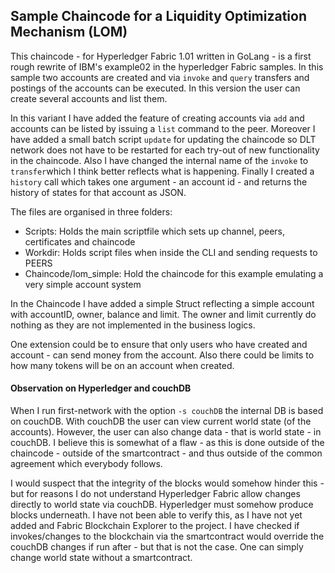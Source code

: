 ## Sample Chaincode for a Liquidity Optimization Mechanism (LOM)

This chaincode - for Hyperledger Fabric 1.01 written in GoLang - is a first rough rewrite of IBM's example02 in the hyperledger Fabric samples. In this sample two accounts are created and via `invoke` and `query` transfers and postings of the accounts can be executed. In this version the user can create several accounts and list them.

In this variant I have added the feature of creating accounts via `add` and accounts can be listed by issuing a `list` command to the peer. Moreover I have added a small batch script `update` for updating the chaincode so DLT network does not have to be restarted for each try-out of new functionality in the chaincode. Also I have changed the internal name of the `invoke` to `transfer`which I think better reflects what is happening. Finally I created a `history` call which takes one argument - an account id - and returns the history of states for that account as JSON. 

The files are organised in three folders:

 - Scripts: Holds the main scriptfile which sets up channel, peers, certificates and chaincode
 - Workdir: Holds script files when inside the CLI and sending requests to PEERS
 - Chaincode/lom_simple: Hold the chaincode for this example emulating a very simple account system

In the Chaincode I have added a simple Struct reflecting a simple account with accountID, owner, balance and limit. The owner and limit currently do nothing as they are not implemented in the business logics.

One extension could be to ensure that only users who have created and account - can send money from the account. Also there could be limits to how many tokens will be on an account when created. 

#### Observation on Hyperledger and couchDB
When I run first-network with the option `-s couchDB` the internal DB is based on couchDB. With couchDB the user can view current world state (of the accounts). However, the user can also change data - that is world state - in couchDB. I believe this is somewhat of a flaw - as this is done outside of the chaincode - outside of the smartcontract  - and thus outside of the common agreement which everybody follows. 

I would suspect that the integrity of the blocks would somehow hinder this - but for reasons I do not understand Hyperledger Fabric allow changes directly to world state via couchDB. Hyperledger must somehow produce blocks underneath. I have not been able to verify this, as I have not yet added and Fabric Blockchain Explorer to the project. I have checked if invokes/changes to the blockchain via the smartcontract would override the couchDB changes if run after - but that is not the case. One can simply change world state without a smartcontract.

